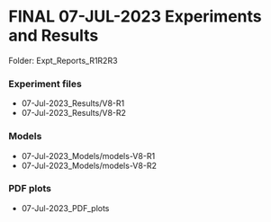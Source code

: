 # FINAL 07-JUL-2023 Experiments and Results

Folder: Expt_Reports_R1R2R3

### Experiment files

- 07-Jul-2023_Results/V8-R1
- 07-Jul-2023_Results/V8-R2 

### Models

- 07-Jul-2023_Models/models-V8-R1
- 07-Jul-2023_Models/models-V8-R2

### PDF plots

- 07-Jul-2023_PDF_plots
